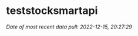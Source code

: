 
<!-- README.md is generated from README.Rmd. Please edit that file -->

# teststocksmartapi

*Date of most recent data pull: 2022-12-15, 20:27:29*
